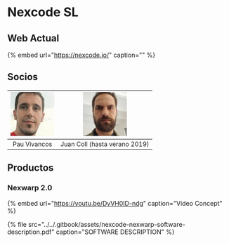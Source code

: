 # Nexcode SL

## Web Actual

{% embed url="https://nexcode.io/" caption="" %}

## Socios

| ![](../../.gitbook/assets/socios-pau-vivancos.jpg-100x100.jpg) | ![](../../.gitbook/assets/socios-juan-coll-soler-2-.jpg-100x100.jpg) |
| :---: | :---: |
| Pau Vivancos | Juan Coll \(hasta verano 2019\) |

## Productos

### Nexwarp 2.0

{% embed url="https://youtu.be/DvVH0ID-ndg" caption="Video Concept" %}

{% file src="../../.gitbook/assets/nexcode-nexwarp-software-description.pdf" caption="SOFTWARE DESCRIPTION" %}

